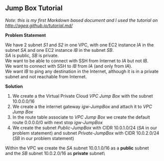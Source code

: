 Jump Box Tutorial
-----------------

*Note: this is my first Markdown based document and I used the tutorial on <http://agea.github.io/tutorial.md/>*

**Problem Statement**

We have 2 subnet *S1* and *S2* in one VPC, with one EC2 instance *IA* in the subnet *SA* and one EC2 instance *IB* in the subnet *SB*.\
*SA* is public, *SB* is private.\
We want to be able to connect with SSH from Internet to *IA* but not *IB*.\
We want to connect with SSH to *IB* from *IA* (and only from *IA*).\
We want *IB* to ping any destination in the Internet, although it is in a private subnet and not reachable from Internet.

**Solution**

1) We create a the Virtual Private Cloud *VPC Jump Box* with the subnet 10.0.0.0/16
2) We create a the internet gateway *igw-JumpBox* and attach it to *VPC Jump Box*
3) In the route table associate to *VPC Jump Box* we create the default route 0.0.0.0/0 with next stop *igw-JumpBox*
4) We create the subnet *Public-JumpBox* with CIDR 10.0.1.0/24 (*SA* in our problem statement) and subnet *Private-JumpBox* with CIDR 10.0.2.0/24 (*SB* in our problem statement) 

Within the VPC we create the *SA* subnet 10.0.1.0/16 as a **public** subnet\
and the *SB* subnet 10.0.2.0/16 as **private** subnet\

